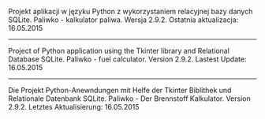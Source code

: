 Projekt aplikacji w języku Python z wykorzystaniem relacyjnej bazy danych SQLite.
Paliwko - kalkulator paliwa. Wersja 2.9.2.
Ostatnia aktualizacja: 16.05.2015

---

Project of Python application using the Tkinter library and Relational Database SQLite.
Paliwko - fuel calculator. Version 2.9.2.
Lastest Update: 16.05.2015

---

Die Projekt Python-Anewndungen mit Helfe der Tkinter Biblithek und Relationale Datenbank SQLite.
Paliwko - Der Brennstoff Kalkulator. Version 2.9.2.
Letztes Aktualisierung: 16.05.2015
